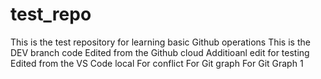 # test_repo
This is the test repository for learning basic Github operations
This is the DEV branch code 
Edited from the Github cloud
Additioanl edit for testing
Edited from the VS Code local
For conflict
For Git graph
For Git Graph 1

